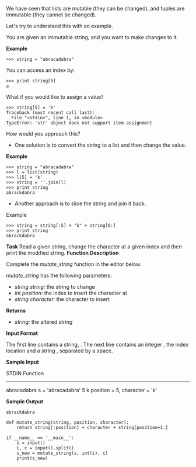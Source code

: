 We have seen that lists are mutable (they can be changed), and tuples are immutable (they cannot be changed).

Let's try to understand this with an example.

You are given an immutable string, and you want to make changes to it.

**Example**

```
>>> string = "abracadabra"

```

You can access an index by:

```
>>> print string[5]
a

```

What if you would like to assign a value?

```
>>> string[5] = 'k'
Traceback (most recent call last):
  File "<stdin>", line 1, in <module>
TypeError: 'str' object does not support item assignment

```

How would you approach this?

*   One solution is to convert the string to a list and then change the value.

**Example**

```
>>> string = "abracadabra"
>>> l = list(string)
>>> l[5] = 'k'
>>> string = ''.join(l)
>>> print string
abrackdabra

```

*   Another approach is to slice the string and join it back.

Example

```
>>> string = string[:5] + "k" + string[6:]
>>> print string
abrackdabra

```

**Task**
Read a given string, change the character at a given index and then print the modified string.
**Function Description**

Complete the *mutate\_string* function in the editor below.

*mutate\_string* has the following parameters:

*   *string string:* the string to change
*   *int position:* the index to insert the character at
*   *string character:* the character to insert

**Returns**

*   *string:* the altered string

**Input Format**

The first line contains a string, .
The next line contains an integer , the index location and a string , separated by a space.

**Sample Input**

STDIN           Function
-----           --------
abracadabra     s = 'abracadabra'
5 k             position = 5, character = 'k'

**Sample Output**

```
abrackdabra
```
```
def mutate_string(string, position, character):
    return string[:position] + character + string[position+1:]

if __name__ == '__main__':
    s = input()
    i, c = input().split()
    s_new = mutate_string(s, int(i), c)
    print(s_new)
```
